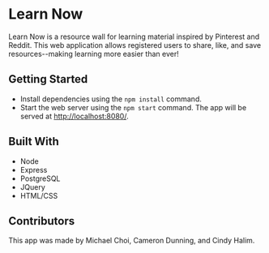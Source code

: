 # Learn Now

Learn Now is a resource wall for learning material inspired by Pinterest and Reddit. This web application allows registered users to share, like, and save resources--making learning more easier than ever!


## Getting Started

- Install dependencies using the `npm install` command.
- Start the web server using the `npm start` command. The app will be served at <http://localhost:8080/>.

## Built With

- Node
- Express
- PostgreSQL
- JQuery
- HTML/CSS

## Contributors

This app was made by Michael Choi, Cameron Dunning, and Cindy Halim.
